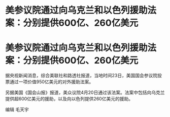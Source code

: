 # 美参议院通过向乌克兰和以色列援助法案：分别提供600亿、260亿美元

# 美参议院通过向乌克兰和以色列援助法案：分别提供600亿、260亿美元

据央视新闻消息，综合美联社和路透社报道，当地时间23日，美国国会参议院投票通过一项价值950亿美元的对外援助法案。

另据美国《国会山报》报道，美众议院4月20日通过该法案。法案中包括向乌克兰提供超600亿美元的援助，以及向以色列提供260亿美元的援助。

编辑 毛天宇

